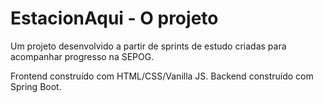 # EstacionAqui - O projeto
Um projeto desenvolvido a partir de sprints de estudo criadas para acompanhar progresso na SEPOG.

Frontend construído com HTML/CSS/Vanilla JS.
Backend construído com Spring Boot.
